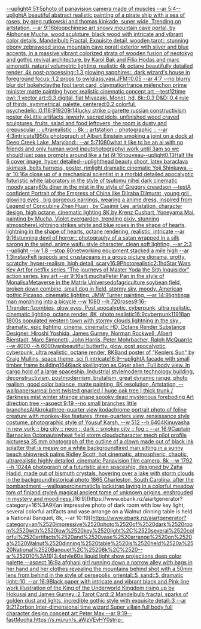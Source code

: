 [--uplight](https://www.ebank.nz/aiartgenerator?category=--uplight)[4:5](https://www.ebank.nz/aiartgenerator?category=4%3A5)[1:5](https://www.ebank.nz/aiartgenerator?category=1%3A5)[photo of panavision camera made of muscles --ar 5:4](https://www.ebank.nz/aiartgenerator?category=photo%2520of%2520panavision%2520camera%2520made%2520of%2520muscles%2520--ar%25205%3A4)[--uplight](https://www.ebank.nz/aiartgenerator?category=--uplight)[A beautiful abstract realistic painting of a pirate ship with a sea of roses, by greg rutkowski and thomas kinkade, super wide, Trending on artstation. --ar 9:16](https://www.ebank.nz/aiartgenerator?category=A%2520beautiful%2520abstract%2520realistic%2520painting%2520of%2520a%2520pirate%2520ship%2520with%2520a%2520sea%2520of%2520roses%2C%2520by%2520greg%2520rutkowski%2520and%2520thomas%2520kinkade%2C%2520super%2520wide%2C%2520Trending%2520on%2520artstation.%2520--ar%25209%3A16)[bloop](https://www.ebank.nz/aiartgenerator?category=bloop)[chinese art snowy mountain cave portal, by Alphonse Mucha, wood sculpture, black wood with intricate and vibrant color details, Mandelbulb Fractal, Exquisite detail, wooden tarot:: stunning ebony zebrawood snow mountain cave poratl exterior with silver and blue accents, in a massive vibrant colorized strata of wooden fusion of neotokyo and gothic revival architecture, by Karol Bak and Filip Hodas and marc simonetti, natural volumetric lighting, realistic 4k octane beautifully detailed render, 4k post-processing::1.3 glowing sapphires:: dark wizard's house in foreground focus::1.2 props to owlglass,vasi,JFM::0.05 --ar 4:7  --no blurry blur dof bokeh](https://www.ebank.nz/aiartgenerator?category=chinese%2520art%2520snowy%2520mountain%2520cave%2520portal%2C%2520by%2520Alphonse%2520Mucha%2C%2520wood%2520sculpture%2C%2520black%2520wood%2520with%2520intricate%2520and%2520vibrant%2520color%2520details%2C%2520Mandelbulb%2520Fractal%2C%2520Exquisite%2520detail%2C%2520wooden%2520tarot%3A%3A%2520stunning%2520ebony%2520zebrawood%2520snow%2520mountain%2520cave%2520poratl%2520exterior%2520with%2520silver%2520and%2520blue%2520accents%2C%2520in%2520a%2520massive%2520vibrant%2520colorized%2520strata%2520of%2520wooden%2520fusion%2520of%2520neotokyo%2520and%2520gothic%2520revival%2520architecture%2C%2520by%2520Karol%2520Bak%2520and%2520Filip%2520Hodas%2520and%2520marc%2520simonetti%2C%2520natural%2520volumetric%2520lighting%2C%2520realistic%25204k%2520octane%2520beautifully%2520detailed%2520render%2C%25204k%2520post-processing%3A%3A1.3%2520glowing%2520sapphires%3A%3A%2520dark%2520wizard%27s%2520house%2520in%2520foreground%2520focus%3A%3A1.2%2520props%2520to%2520owlglass%2Cvasi%2CJFM%3A%3A0.05%2520--ar%25204%3A7%2520%2520--no%2520blurry%2520blur%2520dof%2520bokeh)[clay](https://www.ebank.nz/aiartgenerator?category=clay)[the fool tarot card, claymation](https://www.ebank.nz/aiartgenerator?category=the%2520fool%2520tarot%2520card%2C%2520claymation)[france,mélenchon,prime minister,matte painting,hyper realistic,cinematic,concept art,](https://www.ebank.nz/aiartgenerator?category=france%2Cm%C3%A9lenchon%2Cprime%2520minister%2Cmatte%2520painting%2Chyper%2520realistic%2Ccinematic%2Cconcept%2520art%2C)[--test](https://www.ebank.nz/aiartgenerator?category=--test)[12](https://www.ebank.nz/aiartgenerator?category=12)[time owl::1 vector art::0.3 digital, flat Miyazaki, Monet, hd, 8k::0.3 D&D::0.4 rule of thirds, symmetrical, palette, centered:0.2 colorful, psychedelic::0.1](https://www.ebank.nz/aiartgenerator?category=time%2520owl%3A%3A1%2520vector%2520art%3A%3A0.3%2520digital%2C%2520flat%2520Miyazaki%2C%2520Monet%2C%2520hd%2C%25208k%3A%3A0.3%2520D%26D%3A%3A0.4%2520rule%2520of%2520thirds%2C%2520symmetrical%2C%2520palette%2C%2520centered%3A0.2%2520colorful%2C%2520psychedelic%3A%3A0.1)[16:9](https://www.ebank.nz/aiartgenerator?category=16%3A9)[1920](https://www.ebank.nz/aiartgenerator?category=1920)[9:14](https://www.ebank.nz/aiartgenerator?category=9%3A14)[lucky strike cigarette russian constructivism poster 4k](https://www.ebank.nz/aiartgenerator?category=lucky%2520strike%2520cigarette%2520russian%2520constructivism%2520poster%25204k)[Little artifacts, jewerly, sacred idols, unfinished wood craved sculptures, fruits, salad and food leftovers, the room is dusty and crepuscular :: ultrarealistic :: 8k :: artstation :: photographic :: --ar 4:3](https://www.ebank.nz/aiartgenerator?category=Little%2520artifacts%2C%2520jewerly%2C%2520sacred%2520idols%2C%2520unfinished%2520wood%2520craved%2520sculptures%2C%2520fruits%2C%2520salad%2520and%2520food%2520leftovers%2C%2520the%2520room%2520is%2520dusty%2520and%2520crepuscular%2520%3A%3A%2520ultrarealistic%2520%3A%3A%25208k%2520%3A%3A%2520artstation%2520%3A%3A%2520photographic%2520%3A%3A%2520--ar%25204%3A3)[intricate](https://www.ebank.nz/aiartgenerator?category=intricate)[1950s photograph of Albert Einstein smoking a joint on a dock at Deep Creek Lake, Maryland:: --ar 5:7](https://www.ebank.nz/aiartgenerator?category=1950s%2520photograph%2520of%2520Albert%2520Einstein%2520smoking%2520a%2520joint%2520on%2520a%2520dock%2520at%2520Deep%2520Creek%2520Lake%2C%2520Maryland%3A%3A%2520--ar%25205%3A7)[1080](https://www.ebank.nz/aiartgenerator?category=1080)[what it like to be an ai with no friends and only human word input](https://www.ebank.nz/aiartgenerator?category=what%2520it%2520like%2520to%2520be%2520an%2520ai%2520with%2520no%2520friends%2520and%2520only%2520human%2520word%2520input)[photography](https://www.ebank.nz/aiartgenerator?category=photography)[i work until 3am so we should just pass prompts around like a fat j](https://www.ebank.nz/aiartgenerator?category=i%2520work%2520until%25203am%2520so%2520we%2520should%2520just%2520pass%2520prompts%2520around%2520like%2520a%2520fat%2520j)[9:16](https://www.ebank.nz/aiartgenerator?category=9%3A16)[nouveau](https://www.ebank.nz/aiartgenerator?category=nouveau)[--uplight](https://www.ebank.nz/aiartgenerator?category=--uplight)[0.13](https://www.ebank.nz/aiartgenerator?category=0.13)[Half life 6 cover image, hyper detailed](https://www.ebank.nz/aiartgenerator?category=Half%2520life%25206%2520cover%2520image%2C%2520hyper%2520detailed)[--uplight](https://www.ebank.nz/aiartgenerator?category=--uplight)[head beauty shoot, latex baraclava skimask, belts harness, poster, rimlight dramatic cinematic Yoji Shinkawa --ar 10:16](https://www.ebank.nz/aiartgenerator?category=head%2520beauty%2520shoot%2C%2520latex%2520baraclava%2520skimask%2C%2520belts%2520harness%2C%2520poster%2C%2520rimlight%2520dramatic%2520cinematic%2520Yoji%2520Shinkawa%2520--ar%252010%3A16)[a close up of a mechanical scientist in a morbid detailed apocalyptic futuristic white laboratory in the style of tsutomu nihei dark cinematic moody scary](https://www.ebank.nz/aiartgenerator?category=a%2520close%2520up%2520of%2520a%2520mechanical%2520scientist%2520in%2520a%2520morbid%2520detailed%2520apocalyptic%2520futuristic%2520white%2520laboratory%2520in%2520the%2520style%2520of%2520tsutomu%2520nihei%2520dark%2520cinematic%2520moody%2520scary)[60s diner in the mist in the style of Gregory crewdson —test](https://www.ebank.nz/aiartgenerator?category=60s%2520diner%2520in%2520the%2520mist%2520in%2520the%2520style%2520of%2520Gregory%2520crewdson%2520%E2%80%94test)[A confident Portrait of the Empress of China like Dilraba Dilmurat,  young gril , glowing eyes , big gorgeous earrings, wearing a anime dress, inspired from Legend of Concubine Zhen Huan , by Casimir Lee, artstation, character design, high octane, cinematic lighting 8K,by Krenz Cushart, Yoneyama Mai, painting by Mucha, Violet evergarden, trending pixiv, stunning atmosphere](https://www.ebank.nz/aiartgenerator?category=A%2520confident%2520Portrait%2520of%2520the%2520Empress%2520of%2520China%2520like%2520Dilraba%2520Dilmurat%2C%2520%2520young%2520gril%2520%2C%2520glowing%2520eyes%2520%2C%2520big%2520gorgeous%2520earrings%2C%2520wearing%2520a%2520anime%2520dress%2C%2520inspired%2520from%2520Legend%2520of%2520Concubine%2520Zhen%2520Huan%2520%2C%2520by%2520Casimir%2520Lee%2C%2520artstation%2C%2520character%2520design%2C%2520high%2520octane%2C%2520cinematic%2520lighting%25208K%2Cby%2520Krenz%2520Cushart%2C%2520Yoneyama%2520Mai%2C%2520painting%2520by%2520Mucha%2C%2520Violet%2520evergarden%2C%2520trending%2520pixiv%2C%2520stunning%2520atmosphere)[Lightning strikes white and blue roses in the shape of hearts, lightning in the shape of hearts, octane rendering, realistic, intricate --ar 9:16](https://www.ebank.nz/aiartgenerator?category=Lightning%2520strikes%2520white%2520and%2520blue%2520roses%2520in%2520the%2520shape%2520of%2520hearts%2C%2520lightning%2520in%2520the%2520shape%2520of%2520hearts%2C%2520octane%2520rendering%2C%2520realistic%2C%2520intricate%2520--ar%25209%3A16)[stunning devil of horror:: photography of a satan wrapped in a silk sarong in the wind, anime waifu style character, clean soft lighting, --ar 2:3 --uplight --iw 1.8 --stop 80](https://www.ebank.nz/aiartgenerator?category=stunning%2520devil%2520of%2520horror%3A%3A%2520photography%2520of%2520a%2520satan%2520wrapped%2520in%2520a%2520silk%2520sarong%2520in%2520the%2520wind%2C%2520anime%2520waifu%2520style%2520character%2C%2520clean%2520soft%2520lighting%2C%2520--ar%25202%3A3%2520--uplight%2520--iw%25201.8%2520--stop%252080)[networking equipment stacked a mile high --ar 1:3](https://www.ebank.nz/aiartgenerator?category=networking%2520equipment%2520stacked%2520a%2520mile%2520high%2520--ar%25201%3A3)[instax](https://www.ebank.nz/aiartgenerator?category=instax)[Felt isopods and crustaceans in a group picture diorama, grotty, scratchy, hyper-realism, high detail, scary](https://www.ebank.nz/aiartgenerator?category=Felt%2520isopods%2520and%2520crustaceans%2520in%2520a%2520group%2520picture%2520diorama%2C%2520grotty%2C%2520scratchy%2C%2520hyper-realism%2C%2520high%2520detail%2C%2520scary)[16:9](https://www.ebank.nz/aiartgenerator?category=16%3A9)[Photorealistic](https://www.ebank.nz/aiartgenerator?category=Photorealistic)[2:1](https://www.ebank.nz/aiartgenerator?category=2%3A1)[hd](https://www.ebank.nz/aiartgenerator?category=hd)[Star Wars Key Art for netflix series "The journeys of Master Yoda the Sith Inquisidor" action series, key art --ar 9:16](https://www.ebank.nz/aiartgenerator?category=Star%2520Wars%2520Key%2520Art%2520for%2520netflix%2520series%2520%22The%2520journeys%2520of%2520Master%2520Yoda%2520the%2520Sith%2520Inquisidor%22%2520action%2520series%2C%2520key%2520art%2520--ar%25209%3A16)[art,](https://www.ebank.nz/aiartgenerator?category=art%2C)[mucha](https://www.ebank.nz/aiartgenerator?category=mucha)[Peter Pan in the style of Monalisa](https://www.ebank.nz/aiartgenerator?category=Peter%2520Pan%2520in%2520the%2520style%2520of%2520Monalisa)[Metaverse in the Matrix Universe](https://www.ebank.nz/aiartgenerator?category=Metaverse%2520in%2520the%2520Matrix%2520Universe)[dof](https://www.ebank.nz/aiartgenerator?category=dof)[agriculture soybean field, broken down combine, small dog in field, stormy sky, moody,  American gothic Picasso, cinematic lighting, JMW Turner painting, —ar 14:9](https://www.ebank.nz/aiartgenerator?category=agriculture%2520soybean%2520field%2C%2520broken%2520down%2520combine%2C%2520small%2520dog%2520in%2520field%2C%2520stormy%2520sky%2C%2520moody%2C%2520%2520American%2520gothic%2520Picasso%2C%2520cinematic%2520lighting%2C%2520JMW%2520Turner%2520painting%2C%2520%E2%80%94ar%252014%3A9)[lighting](https://www.ebank.nz/aiartgenerator?category=lighting)[a man morphing into a bicycle --w 1080 --h 720](https://www.ebank.nz/aiartgenerator?category=a%2520man%2520morphing%2520into%2520a%2520bicycle%2520--w%25201080%2520--h%2520720)[roses](https://www.ebank.nz/aiartgenerator?category=roses)[9:16](https://www.ebank.nz/aiartgenerator?category=9%3A16)[-1.1](https://www.ebank.nz/aiartgenerator?category=-1.1)[render::1](https://www.ebank.nz/aiartgenerator?category=render%3A%3A1)[zombies, glow eyes, Post apocalyptic, cyberpunk, ultra realistic, cinematic lighting, octane render, 8K, photo realistic](https://www.ebank.nz/aiartgenerator?category=zombies%2C%2520glow%2520eyes%2C%2520Post%2520apocalyptic%2C%2520cyberpunk%2C%2520ultra%2520realistic%2C%2520cinematic%2520lighting%2C%2520octane%2520render%2C%25208K%2C%2520photo%2520realistic)[16:9](https://www.ebank.nz/aiartgenerator?category=16%3A9)[cyberpunk](https://www.ebank.nz/aiartgenerator?category=cyberpunk)[11918](https://www.ebank.nz/aiartgenerator?category=11918)[an 1800s populated western town with stormy clouds lightning in the sky , dramatic, epic lighting ,cinema, cinematic HD, Octane Render Substance Designer. Hiroshi Yoshida, James Gurney, Norman Rockwell, Albert Bierstadt, Marc Simonetti, John Harris, Peter Mohrbacher, Ralph McQuarrie --w 4000 --h 6000](https://www.ebank.nz/aiartgenerator?category=an%25201800s%2520populated%2520western%2520town%2520with%2520stormy%2520clouds%2520lightning%2520in%2520the%2520sky%2520%2C%2520dramatic%2C%2520epic%2520lighting%2520%2Ccinema%2C%2520cinematic%2520HD%2C%2520Octane%2520Render%2520Substance%2520Designer.%2520Hiroshi%2520Yoshida%2C%2520James%2520Gurney%2C%2520Norman%2520Rockwell%2C%2520Albert%2520Bierstadt%2C%2520Marc%2520Simonetti%2C%2520John%2520Harris%2C%2520Peter%2520Mohrbacher%2C%2520Ralph%2520McQuarrie%2520--w%25204000%2520--h%25206000)[van](https://www.ebank.nz/aiartgenerator?category=van)[beautiful butterfly, glow, post apocalyptic, cyberpunk, ultra realistic, octane render, 8K](https://www.ebank.nz/aiartgenerator?category=beautiful%2520butterfly%2C%2520glow%2C%2520post%2520apocalyptic%2C%2520cyberpunk%2C%2520ultra%2520realistic%2C%2520octane%2520render%2C%25208K)[Band poster of "Keplers Sun" by Craig Mullins, space theme, sci fi,](https://www.ebank.nz/aiartgenerator?category=Band%2520poster%2520of%2520%22Keplers%2520Sun%22%2520by%2520Craig%2520Mullins%2C%2520space%2520theme%2C%2520sci%2520fi%2C)[intricate](https://www.ebank.nz/aiartgenerator?category=intricate)[16:9](https://www.ebank.nz/aiartgenerator?category=16%3A9)[--uplight](https://www.ebank.nz/aiartgenerator?category=--uplight)[A facade with small timber frame building](https://www.ebank.nz/aiartgenerator?category=A%2520facade%2520with%2520small%2520timber%2520frame%2520building)[1646](https://www.ebank.nz/aiartgenerator?category=1646)[jack skellington as Giger alien. Full body view. In cargo hold of a large spaceship. Industrial style](https://www.ebank.nz/aiartgenerator?category=jack%2520skellington%2520as%2520Giger%2520alien.%2520Full%2520body%2520view.%2520In%2520cargo%2520hold%2520of%2520a%2520large%2520spaceship.%2520Industrial%2520style)[modern technology building, deconstructivism, postmodernism, brutalism, great dynamic range, photo realism, good color balance, matte painting, 8K resolution, Artstation, --wallpaper](https://www.ebank.nz/aiartgenerator?category=modern%2520technology%2520building%2C%2520deconstructivism%2C%2520postmodernism%2C%2520brutalism%2C%2520great%2520dynamic%2520range%2C%2520photo%2520realism%2C%2520good%2520color%2520balance%2C%2520matte%2520painting%2C%25208K%2520resolution%2C%2520Artstation%2C%2520--wallpaper)[surreal bent twisted gnarled | huge oak tree | thick trunk / darkness mist winter strange shape spooky dead mysterious foreboding Art direction tree --aspect 9:19 --no small branches little branches](https://www.ebank.nz/aiartgenerator?category=surreal%2520bent%2520twisted%2520gnarled%2520%7C%2520huge%2520oak%2520tree%2520%7C%2520thick%2520trunk%2520/%2520darkness%2520mist%2520winter%2520strange%2520shape%2520spooky%2520dead%2520mysterious%2520foreboding%2520Art%2520direction%2520tree%2520--aspect%25209%3A19%2520--no%2520small%2520branches%2520little%2520branches)[AlAkroka](https://www.ebank.nz/aiartgenerator?category=AlAkroka)[three-quarter view kodachrome portrait photo of feline creature with monkey-like features, three-quarters view, renaissance style costume, photographic style of Yousuf Karsh, --w 512 --h 640](https://www.ebank.nz/aiartgenerator?category=three-quarter%2520view%2520kodachrome%2520portrait%2520photo%2520of%2520feline%2520creature%2520with%2520monkey-like%2520features%2C%2520three-quarters%2520view%2C%2520renaissance%2520style%2520costume%2C%2520photographic%2520style%2520of%2520Yousuf%2520Karsh%2C%2520--w%2520512%2520--h%2520640)[4K](https://www.ebank.nz/aiartgenerator?category=4K)[inuyasha in new york :: big city :: neon :: dark :: smokey city :: fog :: --ar 16:9](https://www.ebank.nz/aiartgenerator?category=inuyasha%2520in%2520new%2520york%2520%3A%3A%2520big%2520city%2520%3A%3A%2520neon%2520%3A%3A%2520dark%2520%3A%3A%2520smokey%2520city%2520%3A%3A%2520fog%2520%3A%3A%2520--ar%252016%3A9)[Captain Barnacles Octonauts](https://www.ebank.nz/aiartgenerator?category=Captain%2520Barnacles%2520Octonauts)[wheat field storm clouds](https://www.ebank.nz/aiartgenerator?category=wheat%2520field%2520storm%2520clouds)[character mech pilot profile pictures](https://www.ebank.nz/aiartgenerator?category=character%2520mech%2520pilot%2520profile%2520pictures)[a 35 mm photograph of the outline of a clown made out of black ink splatter that is messy on a white background](https://www.ebank.nz/aiartgenerator?category=a%252035%2520mm%2520photograph%2520of%2520the%2520outline%2520of%2520a%2520clown%2520made%2520out%2520of%2520black%2520ink%2520splatter%2520that%2520is%2520messy%2520on%2520a%2520white%2520background)[tired man sitting in a sunny beach shipwreck palms Ridley Scott, hot cinematic, atmospheric, chaotic, ultrarealistic highly detailed, cinematic Panavision film camera, 8k --w 1792 --h 1024](https://www.ebank.nz/aiartgenerator?category=tired%2520man%2520sitting%2520in%2520a%2520sunny%2520beach%2520shipwreck%2520palms%2520Ridley%2520Scott%2C%2520hot%2520cinematic%2C%2520atmospheric%2C%2520chaotic%2C%2520ultrarealistic%2520highly%2520detailed%2C%2520cinematic%2520Panavision%2520film%2520camera%2C%25208k%2520--w%25201792%2520--h%25201024)[A photograph of a futuristic alien spaceship, designed by Zaha Hadid, made out of bismuth crystals, hovering over a lake with storm clouds in the background](https://www.ebank.nz/aiartgenerator?category=A%2520photograph%2520of%2520a%2520futuristic%2520alien%2520spaceship%2C%2520designed%2520by%2520Zaha%2520Hadid%2C%2520made%2520out%2520of%2520bismuth%2520crystals%2C%2520hovering%2520over%2520a%2520lake%2520with%2520storm%2520clouds%2520in%2520the%2520background)[historical photo 1865 Charleston, South Carolina, after the bombardment --wallpaper](https://www.ebank.nz/aiartgenerator?category=historical%2520photo%25201865%2520Charleston%2C%2520South%2520Carolina%2C%2520after%2520the%2520bombardment%2520--wallpaper)[cinematic](https://www.ebank.nz/aiartgenerator?category=cinematic)[1](https://www.ebank.nz/aiartgenerator?category=1)[a jockstrap laying in a colorful meadow tom of finland style](https://www.ebank.nz/aiartgenerator?category=a%2520jockstrap%2520laying%2520in%2520a%2520colorful%2520meadow%2520tom%2520of%2520finland%2520style)[A magical ancient tome of unknown origins, enshrouded in mystery and moodiness.](https://www.ebank.nz/aiartgenerator?category=A%2520magical%2520ancient%2520tome%2520of%2520unknown%2520origins%2C%2520enshrouded%2520in%2520mystery%2520and%2520moodiness.)[16:9](https://www.ebank.nz/aiartgenerator?category=16%3A9)[an impressive photo of dark room with low key light, several colorful artifacts and vase arrange on a Walnut dinning table is held a National Banquet, 8k, --ar 10:19](https://www.ebank.nz/aiartgenerator?category=an%2520impressive%2520photo%2520of%2520dark%2520room%2520with%2520low%2520key%2520light%2C%2520several%2520colorful%2520artifacts%2520and%2520vase%2520arrange%2520on%2520a%2520Walnut%2520dinning%2520table%2520is%2520held%2520a%2520National%2520Banquet%2C%25208k%2C%2520--ar%252010%3A19)[3:4](https://www.ebank.nz/aiartgenerator?category=3%3A4)[style](https://www.ebank.nz/aiartgenerator?category=style)[60s liquid light show projections deep color palette --aspect 16:9](https://www.ebank.nz/aiartgenerator?category=60s%2520liquid%2520light%2520show%2520projections%2520deep%2520color%2520palette%2520--aspect%252016%3A9)[a afghani girl running down a narrow alley with bags in her hand and her clothes revealing the mountains behind shot with a 50mm lens from behind in the style of persepolis, oriental::5, sand::5, dramatic light::10,  --ar 16:9](https://www.ebank.nz/aiartgenerator?category=a%2520afghani%2520girl%2520running%2520down%2520a%2520narrow%2520alley%2520with%2520bags%2520in%2520her%2520hand%2520and%2520her%2520clothes%2520revealing%2520the%2520mountains%2520behind%2520shot%2520with%2520a%252050mm%2520lens%2520from%2520behind%2520in%2520the%2520style%2520of%2520persepolis%2C%2520oriental%3A%3A5%2C%2520sand%3A%3A5%2C%2520dramatic%2520light%3A%3A10%2C%2520%2520--ar%252016%3A9)[Black paper with intricate and vibrant black and Pink line work illustration of the King of the Underworld Kingdom rising up by Hokusai and James Gurney::2 Tarot Card::2 Mandelbulb fractal, sparks of golden dust and lights, incredible gothic style with exquisite detail::3 --ar 9:21](https://www.ebank.nz/aiartgenerator?category=Black%2520paper%2520with%2520intricate%2520and%2520vibrant%2520black%2520and%2520Pink%2520line%2520work%2520illustration%2520of%2520the%2520King%2520of%2520the%2520Underworld%2520Kingdom%2520rising%2520up%2520by%2520Hokusai%2520and%2520James%2520Gurney%3A%3A2%2520Tarot%2520Card%3A%3A2%2520Mandelbulb%2520fractal%2C%2520sparks%2520of%2520golden%2520dust%2520and%2520lights%2C%2520incredible%2520gothic%2520style%2520with%2520exquisite%2520detail%3A%3A3%2520--ar%25209%3A21)[Zorbon Inter-dimensional time wizard Super villain full body full character design concept art Peter Max  --ar 9:19](https://www.ebank.nz/aiartgenerator?category=Zorbon%2520Inter-dimensional%2520time%2520wizard%2520Super%2520villain%2520full%2520body%2520full%2520character%2520design%2520concept%2520art%2520Peter%2520Max%2520%2520--ar%25209%3A19)[--fast](https://www.ebank.nz/aiartgenerator?category=--fast)[Mucha,](https://www.ebank.nz/aiartgenerator?category=Mucha%2C)[<https://s.mj.run/s_aWzVEvHY0>](https://www.ebank.nz/aiartgenerator?category=%3Chttps%3A//s.mj.run/s_aWzVEvHY0%3E)[strip::](https://www.ebank.nz/aiartgenerator?category=strip%3A%3A)